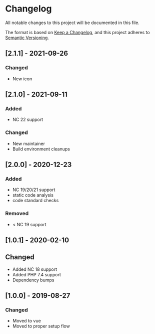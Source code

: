 # Changelog
All notable changes to this project will be documented in this file.

The format is based on [Keep a Changelog](https://keepachangelog.com/en/1.0.0/),
and this project adheres to [Semantic Versioning](https://semver.org/spec/v2.0.0.html).

## [2.1.1] - 2021-09-26

### Changed

- New icon

## [2.1.0] - 2021-09-11

### Added
- NC 22 support

### Changed
- New maintainer
- Build environment cleanups

## [2.0.0] - 2020-12-23
### Added
- NC 19/20/21 support
- static code analysis
- code standard checks

### Removed
- < NC 19 support

## [1.0.1] - 2020-02-10
## Changed
- Added NC 18 support
- Added PHP 7.4 support
- Dependency bumps

## [1.0.0] - 2019-08-27
### Changed
- Moved to vue
- Moved to proper setup flow

